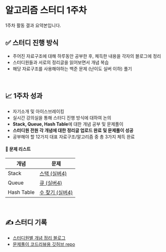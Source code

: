 # 알고리즘 스터디 1주차
1주차 활동 결과 요약본입니다.
<br>

## ✅ 스터디 진행 방식
- 주어진 자료구조에 대해 하루동안 공부한 후, 체득한 내용을 각자의 블로그에 정리
- 스터디원들과 서로의 정리글을 읽어보면서 개념 복습
- 해당 자료구조를 사용해야하는 백준 문제 (난이도 실버 이하) 풀기
<br>

## 📈 1주차 성과
- 자기소개 및 아이스브레이킹
- 실시간 강의실을 통해 스터디 진행 방식에 대하여 논의
- **Stack, Queue, Hash Table**에 대한 개념 공부 및 문제풀이
- **스터디원 전원 각 개념에 대한 정리글 업로드 완료 및 문제풀이 성공**
- 공부해야 할 12가지 대표 자료구조/알고리즘 중 총 3가지 체득 완료
#### 💯 문제 리스트
| 개념 | 문제 |
| ----------- | ----------- |
| Stack      | [스택 (실버4)](https://www.acmicpc.net/problem/10828)       |
| Queue   | [큐 (실버4)](https://www.acmicpc.net/problem/10845)        |
| Hash Table | [수 찾기 (실버4)](https://www.acmicpc.net/problem/1920) |

<br>

## ✍ 스터디 기록
- [스터디원별 개념 정리 블로그](https://docs.google.com/spreadsheets/d/1TpHRpNimZkpsLE6VvhrxvPiz-QQcBpH6KgXf9CPngCg/edit?usp=sharing)
- [문제풀이 코드리뷰용 깃허브 repo](https://github.com/jin05154/study-basic-algorithms)